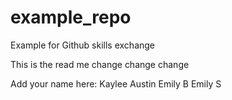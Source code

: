 # example_repo
Example for Github skills exchange

This is the read me
change change change

Add your name here:
Kaylee
Austin
Emily B
Emily S